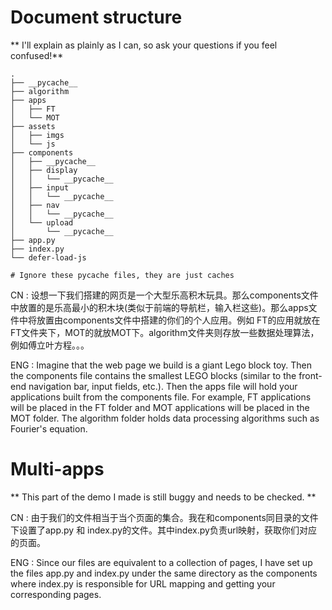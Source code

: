 # Document structure
** I'll explain as plainly as I can, so ask your questions if you feel confused!**

```shell
.
├── __pycache__
├── algorithm
├── apps
│   ├── FT
│   └── MOT
├── assets
│   ├── imgs
│   └── js
├── components
│   ├── __pycache__
│   ├── display
│   │   └── __pycache__
│   ├── input
│   │   └── __pycache__
│   ├── nav
│   │   └── __pycache__
│   └── upload
│       └── __pycache__
├── app.py
├── index.py
└── defer-load-js

# Ignore these pycache files, they are just caches
```
CN : 设想一下我们搭建的网页是一个大型乐高积木玩具。那么components文件中放置的是乐高最小的积木块(类似于前端的导航栏，输入栏这些)。那么apps文件中将放置由components文件中搭建的你们的个人应用。例如 FT的应用就放在FT文件夹下，MOT的就放MOT下。algorithm文件夹则存放一些数据处理算法，例如傅立叶方程。。。

ENG : Imagine that the web page we build is a giant Lego block toy. Then the components file contains the smallest LEGO blocks (similar to the front-end navigation bar, input fields, etc.). Then the apps file will hold your applications built from the components file. For example, FT applications will be placed in the FT folder and MOT applications will be placed in the MOT folder. The algorithm folder holds data processing algorithms such as Fourier's equation.

# Multi-apps
** This part of the demo I made is still buggy and needs to be checked. **

CN : 由于我们的文件相当于当个页面的集合。我在和components同目录的文件下设置了app.py 和 index.py的文件。其中index.py负责url映射，获取你们对应的页面。

ENG : Since our files are equivalent to a collection of pages, I have set up the files app.py and index.py under the same directory as the components where index.py is responsible for URL mapping and getting your corresponding pages.
